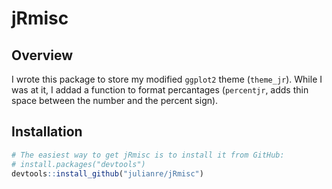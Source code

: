 # jRmisc

## Overview

I wrote this package to store my modified `ggplot2` theme (`theme_jr`). While I was at it, I addad a function to format percantages (`percentjr`, adds thin space between the number and the percent sign).

## Installation

``` r
# The easiest way to get jRmisc is to install it from GitHub:
# install.packages("devtools")
devtools::install_github("julianre/jRmisc")
```
